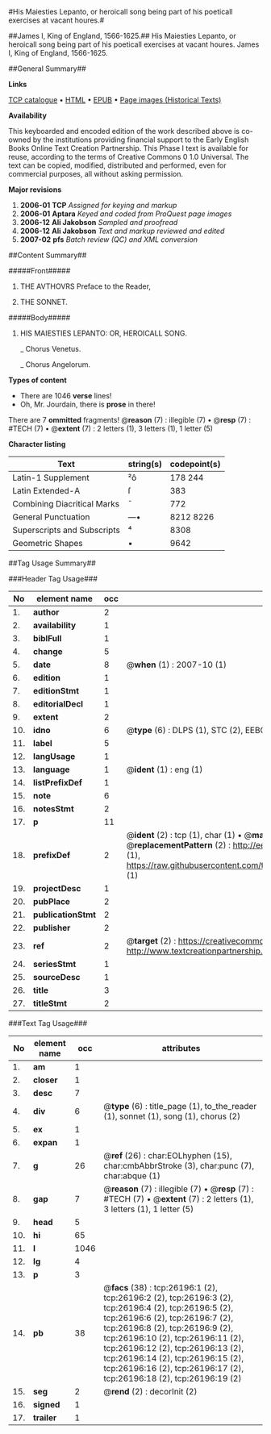 #His Maiesties Lepanto, or heroicall song being part of his poeticall exercises at vacant houres.#

##James I, King of England, 1566-1625.##
His Maiesties Lepanto, or heroicall song being part of his poeticall exercises at vacant houres.
James I, King of England, 1566-1625.

##General Summary##

**Links**

[TCP catalogue](http://www.ota.ox.ac.uk/tcp/)  • 
[HTML](http://tei.it.ox.ac.uk/tcp/Texts-HTML/free/A04/A04258.html)  • 
[EPUB](http://tei.it.ox.ac.uk/tcp/Texts-EPUB/free/A04/A04258.epub) • 
[Page images (Historical Texts)](https://data.historicaltexts.jisc.ac.uk/view?pubId=eebo-23072666e&pageId=eebo-23072666e-26196-1)

**Availability**

This keyboarded and encoded edition of the
	       work described above is co-owned by the institutions
	       providing financial support to the Early English Books
	       Online Text Creation Partnership. This Phase I text is
	       available for reuse, according to the terms of Creative
	       Commons 0 1.0 Universal. The text can be copied,
	       modified, distributed and performed, even for
	       commercial purposes, all without asking permission.

**Major revisions**

1. __2006-01__ __TCP__ *Assigned for keying and markup*
1. __2006-01__ __Aptara__ *Keyed and coded from ProQuest page images*
1. __2006-12__ __Ali Jakobson__ *Sampled and proofread*
1. __2006-12__ __Ali Jakobson__ *Text and markup reviewed and edited*
1. __2007-02__ __pfs__ *Batch review (QC) and XML conversion*

##Content Summary##

#####Front#####

1. THE AVTHOVRS
Preface to the
Reader,

1. THE SONNET.

#####Body#####

1. HIS MAIESTIES
LEPANTO:
OR,
HEROICALL SONG.

    _ Chorus Venetus.

    _ Chorus Angelorum.

**Types of content**

  * There are 1046 **verse** lines!
  * Oh, Mr. Jourdain, there is **prose** in there!

There are 7 **ommitted** fragments! 
 @__reason__ (7) : illegible (7)  •  @__resp__ (7) : #TECH (7)  •  @__extent__ (7) : 2 letters (1), 3 letters (1), 1 letter (5)

**Character listing**


|Text|string(s)|codepoint(s)|
|---|---|---|
|Latin-1 Supplement|²ô|178 244|
|Latin Extended-A|ſ|383|
|Combining             Diacritical Marks|̄|772|
|General Punctuation|—•|8212 8226|
|Superscripts             and Subscripts|⁴|8308|
|Geometric Shapes|▪|9642|

##Tag Usage Summary##

###Header Tag Usage###

|No|element name|occ|attributes|
|---|---|---|---|
|1.|__author__|2||
|2.|__availability__|1||
|3.|__biblFull__|1||
|4.|__change__|5||
|5.|__date__|8| @__when__ (1) : 2007-10 (1)|
|6.|__edition__|1||
|7.|__editionStmt__|1||
|8.|__editorialDecl__|1||
|9.|__extent__|2||
|10.|__idno__|6| @__type__ (6) : DLPS (1), STC (2), EEBO-CITATION (1), OCLC (1), VID (1)|
|11.|__label__|5||
|12.|__langUsage__|1||
|13.|__language__|1| @__ident__ (1) : eng (1)|
|14.|__listPrefixDef__|1||
|15.|__note__|6||
|16.|__notesStmt__|2||
|17.|__p__|11||
|18.|__prefixDef__|2| @__ident__ (2) : tcp (1), char (1)  •  @__matchPattern__ (2) : ([0-9\-]+):([0-9IVX]+) (1), (.+) (1)  •  @__replacementPattern__ (2) : http://eebo.chadwyck.com/downloadtiff?vid=$1&page=$2 (1), https://raw.githubusercontent.com/textcreationpartnership/Texts/master/tcpchars.xml#$1 (1)|
|19.|__projectDesc__|1||
|20.|__pubPlace__|2||
|21.|__publicationStmt__|2||
|22.|__publisher__|2||
|23.|__ref__|2| @__target__ (2) : https://creativecommons.org/publicdomain/zero/1.0/ (1), http://www.textcreationpartnership.org/docs/. (1)|
|24.|__seriesStmt__|1||
|25.|__sourceDesc__|1||
|26.|__title__|3||
|27.|__titleStmt__|2||


###Text Tag Usage###

|No|element name|occ|attributes|
|---|---|---|---|
|1.|__am__|1||
|2.|__closer__|1||
|3.|__desc__|7||
|4.|__div__|6| @__type__ (6) : title_page (1), to_the_reader (1), sonnet (1), song (1), chorus (2)|
|5.|__ex__|1||
|6.|__expan__|1||
|7.|__g__|26| @__ref__ (26) : char:EOLhyphen (15), char:cmbAbbrStroke (3), char:punc (7), char:abque (1)|
|8.|__gap__|7| @__reason__ (7) : illegible (7)  •  @__resp__ (7) : #TECH (7)  •  @__extent__ (7) : 2 letters (1), 3 letters (1), 1 letter (5)|
|9.|__head__|5||
|10.|__hi__|65||
|11.|__l__|1046||
|12.|__lg__|4||
|13.|__p__|3||
|14.|__pb__|38| @__facs__ (38) : tcp:26196:1 (2), tcp:26196:2 (2), tcp:26196:3 (2), tcp:26196:4 (2), tcp:26196:5 (2), tcp:26196:6 (2), tcp:26196:7 (2), tcp:26196:8 (2), tcp:26196:9 (2), tcp:26196:10 (2), tcp:26196:11 (2), tcp:26196:12 (2), tcp:26196:13 (2), tcp:26196:14 (2), tcp:26196:15 (2), tcp:26196:16 (2), tcp:26196:17 (2), tcp:26196:18 (2), tcp:26196:19 (2)|
|15.|__seg__|2| @__rend__ (2) : decorInit (2)|
|16.|__signed__|1||
|17.|__trailer__|1||
